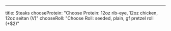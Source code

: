 ---
title: Steaks
chooseProtein: "Choose Protein: 12oz rib-eye, 12oz chicken, 12oz seitan (V)"
chooseRoll: "Choose Roll: seeded, plain, gf pretzel roll (+$2)"